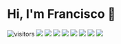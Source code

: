 # Hi, I'm Francisco 👋

![visitors](https://counter.gofiber.io/badge/FranciscoMendes10866/FranciscoMendes10866)
![](https://github-readme-stats.vercel.app/api?username=FranciscoMendes10866&show_icons=true&theme=tokyonight&line_height=27)
![](https://github-readme-stats.vercel.app/api/top-langs/?username=FranciscoMendes10866&hide=css,java,html&theme=tokyonight)
[![](https://github-readme-stats.vercel.app/api/pin/?username=FranciscoMendes10866&repo=cotaku&theme=tokyonight)](https://github.com/FranciscoMendes10866/cotaku)
[![](https://github-readme-stats.vercel.app/api/pin/?username=FranciscoMendes10866&repo=pwnag&theme=tokyonight)](https://github.com/FranciscoMendes10866/pwnag)
[![](https://github-readme-stats.vercel.app/api/pin/?username=FranciscoMendes10866&repo=venu&theme=tokyonight)](https://github.com/FranciscoMendes10866/venu)
[![](https://github-readme-stats.vercel.app/api/pin/?username=FranciscoMendes10866&repo=stiind&theme=tokyonight)](https://github.com/FranciscoMendes10866/stiind)
[![](https://github-readme-stats.vercel.app/api/pin/?username=FranciscoMendes10866&repo=gridbit&theme=tokyonight)](https://github.com/FranciscoMendes10866/gridbit)
[![](https://github-readme-stats.vercel.app/api/pin/?username=FranciscoMendes10866&repo=careel-backend&theme=tokyonight)](https://github.com/FranciscoMendes10866/careel-backend)
